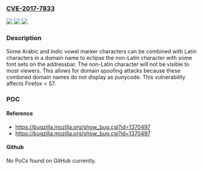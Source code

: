 ### [CVE-2017-7833](https://cve.mitre.org/cgi-bin/cvename.cgi?name=CVE-2017-7833)
![](https://img.shields.io/static/v1?label=Product&message=Firefox&color=blue)
![](https://img.shields.io/static/v1?label=Version&message=%3C%2057%20&color=brighgreen)
![](https://img.shields.io/static/v1?label=Vulnerability&message=Domain%20spoofing%20with%20Arabic%20and%20Indic%20vowel%20marker%20characters&color=brighgreen)

### Description

Some Arabic and Indic vowel marker characters can be combined with Latin characters in a domain name to eclipse the non-Latin character with some font sets on the addressbar. The non-Latin character will not be visible to most viewers. This allows for domain spoofing attacks because these combined domain names do not display as punycode. This vulnerability affects Firefox < 57.

### POC

#### Reference
- https://bugzilla.mozilla.org/show_bug.cgi?id=1370497
- https://bugzilla.mozilla.org/show_bug.cgi?id=1370497

#### Github
No PoCs found on GitHub currently.

